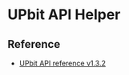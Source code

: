 # UPbit API Helper

## Reference
- [UPbit API reference v1.3.2](https://docs.upbit.com/v1.3.2/reference)